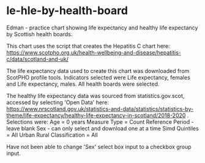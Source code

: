 # le-hle-by-health-board
Edman - practice chart showing life expectancy and healthy life expectancy by Scottish health boards.

This chart uses the script that creates the Hepatitis C chart here: https://www.scotpho.org.uk/health-wellbeing-and-disease/hepatitis-c/data/scotland-and-uk/

The life expectancy data used to create this chart was downloaded from ScotPHO profile tools. Indicators selected were Life expectancy, females and Life expectancy, males. All health boards were selected.

The healthy life expectancy data was sourced from statistics.gov.scot, accessed by selecting 'Open Data' here: https://www.nrscotland.gov.uk/statistics-and-data/statistics/statistics-by-theme/life-expectancy/healthy-life-expectancy-in-scotland/2018-2020 . Selections were: 
Age = 0 years 
Measure Type = Count 
Reference Period - leave blank 
Sex - can only select and download one at a time 
Simd Quintiles = All 
Urban Rural Classification = All

Have not been able to change 'Sex' select box input to a checkbox group input.
